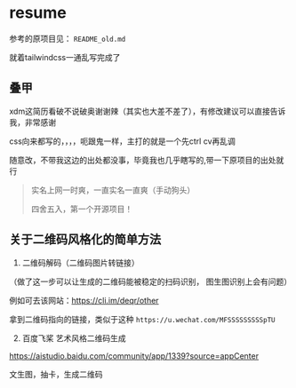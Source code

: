 # resume

参考的原项目见： `README_old.md`

就着tailwindcss一通乱写完成了

## 叠甲

xdm这简历看破不说破奥谢谢辣（其实也大差不差了），有修改建议可以直接告诉我，非常感谢

css向来都写的，，，，呃跟鬼一样，主打的就是一个先ctrl cv再乱调

随意改，不带我这边的出处都没事，毕竟我也几乎瞎写的,带一下原项目的出处就行

> 实名上网一时爽，一直实名一直爽（手动狗头）
> 
> 四舍五入，第一个开源项目！


## 关于二维码风格化的简单方法


1. 二维码解码（二维码图片转链接） 

（做了这一步可以让生成的二维码能被稳定的扫码识别， 图生图识别上会有问题）

例如可去该网站：https://cli.im/deqr/other

拿到二维码指向的链接，类似于这种 `https://u.wechat.com/MFSSSSSSSSSpTU`


2. 百度飞桨 艺术风格二维码生成

https://aistudio.baidu.com/community/app/1339?source=appCenter


文生图，抽卡，生成二维码
